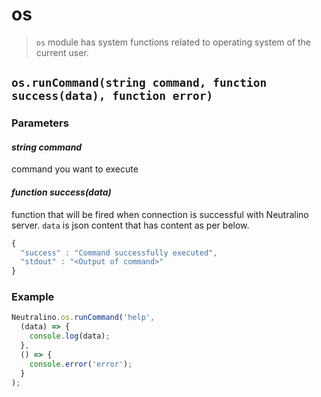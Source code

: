 # os

> `os` module has system functions related to operating system of the current user.

## `os.runCommand(string command, function success(data), function error)`

### Parameters

#### *string command*

command you want to execute 

#### *function success(data)*

function that will be fired when connection is successful with Neutralino server. `data` is json content that has content as per below.

```js
{
  "success" : "Command successfully executed",
  "stdout" : "<Output of command>"
}
```

### Example

```js
Neutralino.os.runCommand('help', 
  (data) => {
    console.log(data);
  },
  () => {
    console.error('error');
  }
);
```

